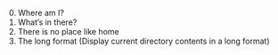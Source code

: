 0. Where am I?
1. What’s in there?
2. There is no place like home
3. The long format (Display current directory contents in a long format)
